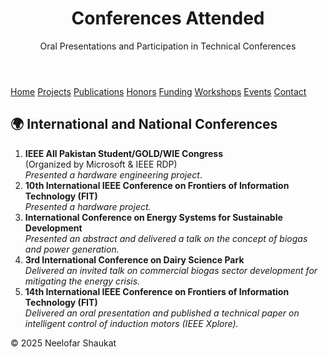 <!DOCTYPE html>
<html lang="en">
<head>
  <meta charset="UTF-8" />
  <title>Conferences Attended | Neelofar Shaukat</title>
  <link rel="stylesheet" href="style.css" />
</head>
<body>

<header>
  <h1>Conferences Attended</h1>
  <p>Oral Presentations and Participation in Technical Conferences</p>
</header>

<nav>
  <a href="index.html">Home</a>
  <a href="projects.html">Projects</a>
  <a href="publications.html">Publications</a>
  <a href="honors.html">Honors</a>
  <a href="funding.html">Funding</a>
  <a href="workshops.html">Workshops</a>
  <a href="events.html">Events</a>
  <a href="contact.html">Contact</a>
</nav>

<main>
  <section>
    <h2>🌍 International and National Conferences</h2>
    <ol>
      <li>
        <strong>IEEE All Pakistan Student/GOLD/WIE Congress</strong>  
        <br>(Organized by Microsoft & IEEE RDP)  
        <br><em>Presented a hardware engineering project</em>.
      </li>
      <li>
        <strong>10th International IEEE Conference on Frontiers of Information Technology (FIT)</strong>  
        <br><em>Presented a hardware project.</em>
      </li>
      <li>
        <strong>International Conference on Energy Systems for Sustainable Development</strong>  
        <br><em>Presented an abstract and delivered a talk on the concept of biogas and power generation.</em>
      </li>
      <li>
        <strong>3rd International Conference on Dairy Science Park</strong>  
        <br><em>Delivered an invited talk on commercial biogas sector development for mitigating the energy crisis.</em>
      </li>
      <li>
        <strong>14th International IEEE Conference on Frontiers of Information Technology (FIT)</strong>  
        <br><em>Delivered an oral presentation and published a technical paper on intelligent control of induction motors (IEEE Xplore).</em>
      </li>
    </ol>
  </section>
</main>

<footer>
  <p>© 2025 Neelofar Shaukat</p>
</footer>

</body>
</html>

